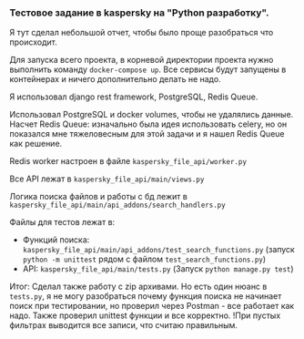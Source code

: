 ### Тестовое задание в kaspersky на "Python разработку".

Я тут сделал небольшой отчет, чтобы было проще разобраться что происходит. 

Для запуска всего проекта, в корневой директории проекта нужно выполнить команду `docker-compose up`. Все сервисы будут запущены в контейнерах и ничего дополнительно делать не надо.

Я использовал django rest framework, PostgreSQL, Redis Queue.

Использовал PostgreSQL и docker volumes, чтобы не удалялись данные. Насчет Redis Queue: изначально была идея использовать celery, но он показался мне тяжеловесным для этой задачи и я нашел Redis Queue как решение.

Redis worker настроен в файле `kaspersky_file_api/worker.py`

Все API лежат в `kaspersky_file_api/main/views.py`

Логика поиска файлов и работы с бд лежит в `kaspersky_file_api/main/api_addons/search_handlers.py`

Файлы для тестов лежат в:
* Функций поиска: `kaspersky_file_api/main/api_addons/test_search_functions.py` (запуск `python -m unittest` рядом с файлом `test_search_functions.py`)
* API: `kaspersky_file_api/main/tests.py` (Запуск `python manage.py test`)

Итог: Сделал также работу с zip архивами. Но есть один нюанс в `tests.py`, я не могу разобраться почему функция поиска не начинает поиск при тестировании, но проверил через Postman - все работает как надо. Также проверил unittest функции и все корректно. !При пустых фильтрах выводится все записи, что считаю правильным. 